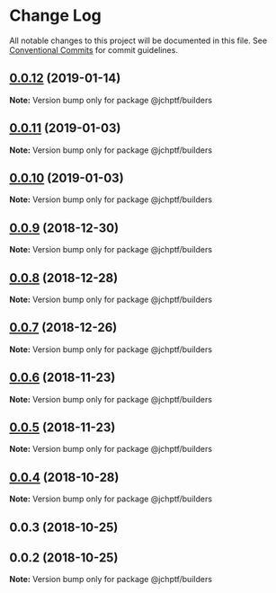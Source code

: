 # Change Log

All notable changes to this project will be documented in this file.
See [Conventional Commits](https://conventionalcommits.org) for commit guidelines.

## [0.0.12](https://github.com/jheinnic/portfolio-monorepo/compare/@jchptf/builders@0.0.11...@jchptf/builders@0.0.12) (2019-01-14)

**Note:** Version bump only for package @jchptf/builders





## [0.0.11](https://github.com/jheinnic/portfolio-monorepo/compare/@jchptf/builders@0.0.10...@jchptf/builders@0.0.11) (2019-01-03)

**Note:** Version bump only for package @jchptf/builders





## [0.0.10](https://github.com/jheinnic/portfolio-monorepo/compare/@jchptf/builders@0.0.9...@jchptf/builders@0.0.10) (2019-01-03)

**Note:** Version bump only for package @jchptf/builders





## [0.0.9](https://github.com/jheinnic/portfolio-monorepo/compare/@jchptf/builders@0.0.8...@jchptf/builders@0.0.9) (2018-12-30)

**Note:** Version bump only for package @jchptf/builders





## [0.0.8](https://github.com/jheinnic/portfolio-monorepo/compare/@jchptf/builders@0.0.7...@jchptf/builders@0.0.8) (2018-12-28)

**Note:** Version bump only for package @jchptf/builders





## [0.0.7](https://github.com/jheinnic/portfolio-monorepo/compare/@jchptf/builders@0.0.5...@jchptf/builders@0.0.7) (2018-12-26)

**Note:** Version bump only for package @jchptf/builders





## [0.0.6](https://github.com/jheinnic/portfolio-monorepo/compare/@jchptf/builders@0.0.5...@jchptf/builders@0.0.6) (2018-11-23)

**Note:** Version bump only for package @jchptf/builders





## [0.0.5](https://github.com/jheinnic/portfolio-monorepo/compare/@jchptf/builders@0.0.4...@jchptf/builders@0.0.5) (2018-11-23)

**Note:** Version bump only for package @jchptf/builders





## [0.0.4](https://github.com/jheinnic/portfolio-monorepo/compare/@jchptf/builders@0.0.3...@jchptf/builders@0.0.4) (2018-10-28)

**Note:** Version bump only for package @jchptf/builders





## 0.0.3 (2018-10-25)



## 0.0.2 (2018-10-25)

**Note:** Version bump only for package @jchptf/builders
